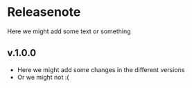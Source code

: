 # Releasenote
Here we might add some text or something

## v.1.0.0
* Here we might add some changes in the different versions
* Or we might not :(

